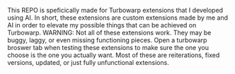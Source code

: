This REPO is speficically made for Turbowarp extensions that I developed using AI. In short, these extensions are custom extensions made by me and AI in order to elevate my possible things that can be achieved on Turbowarp.
WARNING:
Not all of these extensions work. They may be buggy, laggy, or even missing functioning pieces. Open a turbowarp broswer tab when testing these extensions to make sure the one you choose is the one you actually want. 
Most of these are reiterations, fixed versions, updated, or just fully unfunctional extensions.
